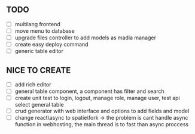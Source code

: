 ## TODO

-   [ ] multilang frontend
-   [ ] move menu to database
-   [ ] upgrade files controller to add models as madia manager
-   [ ] create easy deploy command
-   [ ] generic table editor

## NICE TO CREATE

-   [ ] add rich editor
-   [ ] general table component, a component has filter and search
-   [ ] create unit test to login, logout, manage role, manage user, test api select general table
-   [ ] crud generator with web interface and options to add fields and model
-   [ ] change react\async to spatie\fork
        -> the problem is cant handle async function in webhosting, the main thread is to fast than async proccess
